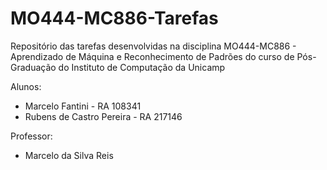# MO444-MC886-Tarefas
Repositório das tarefas desenvolvidas na disciplina MO444-MC886 - Aprendizado de Máquina e Reconhecimento de Padrões do curso de Pós-Graduação do Instituto de Computação da Unicamp

Alunos: 
- Marcelo Fantini - RA 108341
- Rubens de Castro Pereira - RA 217146

Professor:
- Marcelo da Silva Reis
